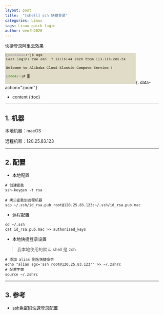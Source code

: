 ```yaml
---
layout: post
title:  "[shell] ssh 快捷登录"
categories: Linux
tags: Linux quick login
author: wenfh2020
--- 
```


快捷登录阿里云效果

![效果](/images/2020-02-20-17-22-08.png){: data-action="zoom"}



* content
{:toc}

---

## 1. 机器

本地机器：macOS

远程机器：120.25.83.123

---

## 2. 配置

* 本地配置

```shell
# 创建密匙
ssh-keygen -t rsa

# 拷贝密匙到远程机器
scp ~/.ssh/id_rsa.pub root@120.25.83.123:~/.ssh/id_rsa.pub.mac
```

* 远程配置

```shell
cd ~/.ssh
cat id_rsa.pub.mac >> authorized_keys
```

* 本地快捷登录设置

> 我本地使用的默认 shell 是 zsh

```shell
# 添加 alias 别名快捷命令
echo "alias sgx='ssh root@120.25.83.123'" >> ~/.zshrc
# 配置生效
source ~/.zshrc
```

---

## 3. 参考

* [ssh免密码快速登录配置](https://www.cnblogs.com/bingoli/p/10567734.html)
